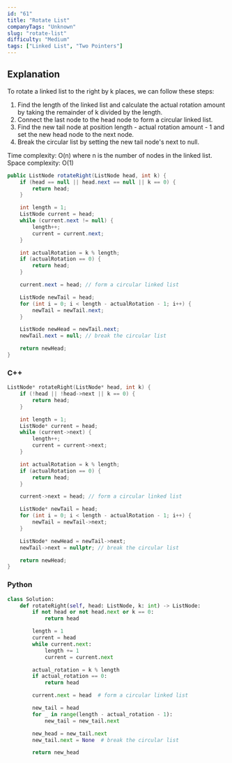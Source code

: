 ```yaml
---
id: "61"
title: "Rotate List"
companyTags: "Unknown"
slug: "rotate-list"
difficulty: "Medium"
tags: ["Linked List", "Two Pointers"]
---
```


## Explanation
To rotate a linked list to the right by k places, we can follow these steps:
1. Find the length of the linked list and calculate the actual rotation amount by taking the remainder of k divided by the length.
2. Connect the last node to the head node to form a circular linked list.
3. Find the new tail node at position length - actual rotation amount - 1 and set the new head node to the next node.
4. Break the circular list by setting the new tail node's next to null.

Time complexity: O(n) where n is the number of nodes in the linked list.
Space complexity: O(1)
```java
public ListNode rotateRight(ListNode head, int k) {
    if (head == null || head.next == null || k == 0) {
        return head;
    }

    int length = 1;
    ListNode current = head;
    while (current.next != null) {
        length++;
        current = current.next;
    }

    int actualRotation = k % length;
    if (actualRotation == 0) {
        return head;
    }

    current.next = head; // form a circular linked list

    ListNode newTail = head;
    for (int i = 0; i < length - actualRotation - 1; i++) {
        newTail = newTail.next;
    }

    ListNode newHead = newTail.next;
    newTail.next = null; // break the circular list

    return newHead;
}
```

### C++
```cpp
ListNode* rotateRight(ListNode* head, int k) {
    if (!head || !head->next || k == 0) {
        return head;
    }

    int length = 1;
    ListNode* current = head;
    while (current->next) {
        length++;
        current = current->next;
    }

    int actualRotation = k % length;
    if (actualRotation == 0) {
        return head;
    }

    current->next = head; // form a circular linked list

    ListNode* newTail = head;
    for (int i = 0; i < length - actualRotation - 1; i++) {
        newTail = newTail->next;
    }

    ListNode* newHead = newTail->next;
    newTail->next = nullptr; // break the circular list

    return newHead;
}
```

### Python
```python
class Solution:
    def rotateRight(self, head: ListNode, k: int) -> ListNode:
        if not head or not head.next or k == 0:
            return head

        length = 1
        current = head
        while current.next:
            length += 1
            current = current.next

        actual_rotation = k % length
        if actual_rotation == 0:
            return head

        current.next = head  # form a circular linked list

        new_tail = head
        for _ in range(length - actual_rotation - 1):
            new_tail = new_tail.next

        new_head = new_tail.next
        new_tail.next = None  # break the circular list

        return new_head
```